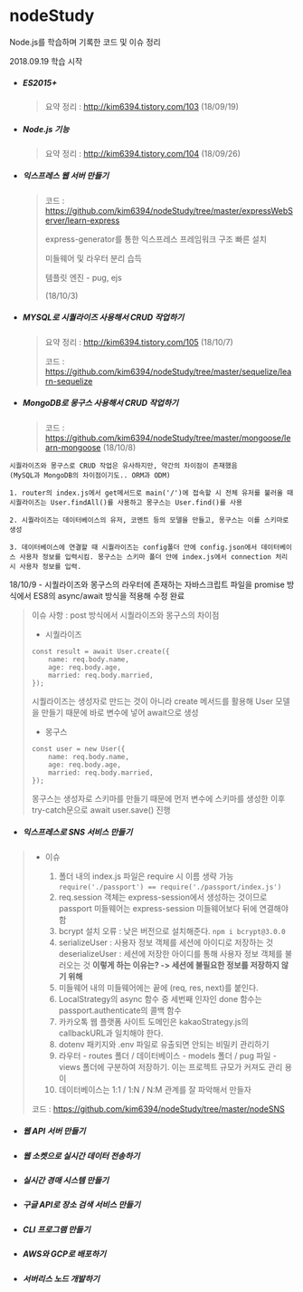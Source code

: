 # nodeStudy
Node.js를 학습하며 기록한 코드 및 이슈 정리

2018.09.19 학습 시작



- ##### ES2015+

  > 요약 정리 : http://kim6394.tistory.com/103 (18/09/19)


- ##### Node.js 기능

  > 요약 정리 : http://kim6394.tistory.com/104 (18/09/26)

- ##### 익스프레스 웹 서버 만들기

  > 코드 : https://github.com/kim6394/nodeStudy/tree/master/expressWebServer/learn-express
  >
  > express-generator를 통한 익스프레스 프레임워크 구조 빠른 설치
  >
  > 미들웨어 및 라우터 분리 습득
  >
  > 템플릿 엔진 - pug, ejs
  >
  > (18/10/3)

- ##### MYSQL로 시퀄라이즈 사용해서 CRUD 작업하기

  > 요약 정리 : http://kim6394.tistory.com/105 (18/10/7)
  >
  > 코드 : https://github.com/kim6394/nodeStudy/tree/master/sequelize/learn-sequelize
- ##### MongoDB로 몽구스 사용해서 CRUD 작업하기

  > 코드 : https://github.com/kim6394/nodeStudy/tree/master/mongoose/learn-mongoose (18/10/8)

```
시퀄라이즈와 몽구스로 CRUD 작업은 유사하지만, 약간의 차이점이 존재했음
(MySQL과 MongoDB의 차이점이기도.. ORM과 ODM)

1. router의 index.js에서 get메서드로 main('/')에 접속할 시 전체 유저를 불러올 때 시퀄라이즈는 User.findAll()를 사용하고 몽구스는 User.find()를 사용

2. 시퀄라이즈는 데이터베이스의 유저, 코멘트 등의 모델을 만들고, 몽구스는 이를 스키마로 생성

3. 데이터베이스에 연결할 때 시퀄라이즈는 config폴더 안에 config.json에서 데이터베이스 사용자 정보를 입력시킴. 몽구스는 스키마 폴더 안에 index.js에서 connection 처리 시 사용자 정보를 입력.
```



18/10/9 - 시퀄라이즈와 몽구스의 라우터에 존재하는 자바스크립트 파일을 promise 방식에서 ES8의 async/await 방식을 적용해 수정 완료

> 이슈 사항 : post 방식에서 시퀄라이즈와 몽구스의 차이점 
>
> - 시퀄라이즈
>
> ```
> const result = await User.create({
>     name: req.body.name,
>     age: req.body.age,
>     married: req.body.married,
> });
> ```
>
> 시퀄라이즈는 생성자로 만드는 것이 아니라 create 메서드를 활용해 User 모델을 만들기 때문에 바로 변수에 넣어 await으로 생성 
>
> - 몽구스
>
> ```
> const user = new User({
>     name: req.body.name,
>     age: req.body.age,
>     married: req.body.married,
> });
> ```
>
>  몽구스는 생성자로 스키마를 만들기 때문에 먼저 변수에 스키마를 생성한 이후 try-catch문으로 await user.save() 진행

 

- ##### 익스프레스로 SNS 서비스 만들기

> - 이슈
>
>   1. 폴더 내의 index.js 파일은 require 시 이름 생략 가능
>      `require('./passport') == require('./passport/index.js')`
>   2. req.session 객체는 express-session에서 생성하는 것이므로 passport 미들웨어는 express-session 미들웨어보다 뒤에 연결해야 함
>   3. bcrypt 설치 오류 : 낮은 버전으로 설치해준다.
>      `npm i bcrypt@3.0.0`
>   4. serializeUser : 사용자 정보 객체를 세션에 아이디로 저장하는 것
>      deserializeUser : 세션에 저장한 아이디를 통해 사용자 정보 객체를 불러오는 것
>      **이렇게 하는 이유는? -> 세션에 불필요한 정보를 저장하지 않기 위해**
>   5. 미들웨어 내의 미들웨어에는 끝에 (req, res, next)를 붙인다.
>   6. LocalStrategy의 async 함수 중 세번째 인자인 done 함수는 passport.authenticate의 콜백 함수
>   7. 카카오톡 웹 플랫폼 사이트 도메인은 kakaoStrategy.js의 callbackURL과 일치해야 한다.
>   8. dotenv 패키지와 .env 파일로 유출되면 안되는 비밀키 관리하기
>   9. 라우터 - routes 폴더 / 데이터베이스 - models 폴더 / pug 파일 - views 폴더에 구분하여 저장하기. 이는 프로젝트 규모가 커져도 관리 용이
>   10. 데이터베이스는 1:1 / 1:N / N:M 관계를 잘 파악해서 만들자
>
> 코드 : https://github.com/kim6394/nodeStudy/tree/master/nodeSNS

- ##### 웹 API 서버 만들기

- ##### 웹 소켓으로 실시간 데이터 전송하기

- ##### 실시간 경매 시스템 만들기

- ##### 구글 API로 장소 검색 서비스 만들기

- ##### CLI 프로그램 만들기

- ##### AWS와 GCP로 배포하기

- ##### 서버리스 노드 개발하기



